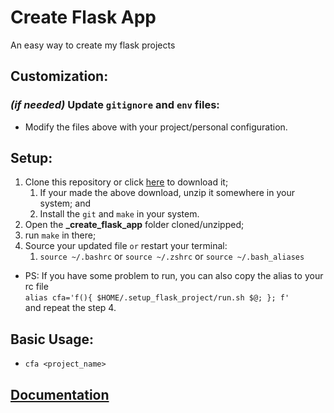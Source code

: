 # Create Flask App

An easy way to create my flask projects

## Customization:

### _(if needed)_ Update `gitignore` and `env` files:

- Modify the files above with your project/personal configuration.

## Setup:

1. Clone this repository or click [here](https://github.com/vitoivan/create_flask_app/archive/refs/heads/master.zip) to download it;
   1. If your made the above download, unzip it somewhere in your system; and
   2. Install the `git` and `make` in your system.
2. Open the **_create_flask_app** folder cloned/unzipped;
3. run `make` in there;
4. Source your updated file `or` restart your terminal:
   1. `source ~/.bashrc` or `source ~/.zshrc` or `source ~/.bash_aliases`

- PS: If you have some problem to run, you can also copy the alias to your rc file  
`alias cfa='f(){ $HOME/.setup_flask_project/run.sh $@; }; f'`  
and repeat the step 4.

## Basic Usage:
- `cfa <project_name>`

## [Documentation](https://github.com/vitoivan/create_flask_app/wiki)
